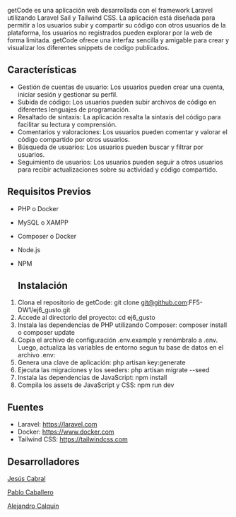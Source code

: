 
getCode es una aplicación web desarrollada con el framework Laravel utilizando Laravel Sail y Tailwind CSS. La aplicación está diseñada para permitir a los usuarios subir y compartir su código con otros usuarios de la plataforma, los usuarios no registrados pueden explorar por la web de forma limitada. getCode ofrece una interfaz sencilla y amigable para crear y visualizar los diferentes snippets de codigo publicados.

## Características
* Gestión de cuentas de usuario: Los usuarios pueden crear una cuenta, iniciar sesión y gestionar su perfil.
* Subida de código: Los usuarios pueden subir archivos de código en diferentes lenguajes de programación.
* Resaltado de sintaxis: La aplicación resalta la sintaxis del código para facilitar su lectura y comprensión.
* Comentarios y valoraciones: Los usuarios pueden comentar y valorar el código compartido por otros usuarios.
* Búsqueda de usuarios: Los usuarios pueden buscar y filtrar por usuarios.
* Seguimiento de usuarios: Los usuarios pueden seguir a otros usuarios para recibir actualizaciones sobre su actividad y código compartido.

## Requisitos Previos
* PHP o Docker
* MySQL o XAMPP
* Composer o Docker
* Node.js
* NPM

  ## Instalación
1. Clona el repositorio de getCode:
git clone git@github.com:FF5-DW1/ej6_gusto.git
2. Accede al directorio del proyecto:
cd ej6_gusto
3. Instala las dependencias de PHP utilizando Composer:
composer install o composer update
4. Copia el archivo de configuración .env.example y renómbralo a .env. Luego, actualiza las variables de entorno segun tu base de datos en el archivo .env:
5. Genera una clave de aplicación:
php artisan key:generate
6. Ejecuta las migraciones y los seeders:
php artisan migrate --seed
7. Instala las dependencias de JavaScript:
npm install
8. Compila los assets de JavaScript y CSS:
npm run dev

## Fuentes
* Laravel: https://laravel.com
* Docker: https://www.docker.com
* Tailwind CSS: https://tailwindcss.com

## Desarrolladores
[Jesús Cabral](https://github.com/JesCab29)  

[Pablo Caballero](https://github.com/Khodac)  

[Alejandro Calquín](https://github.com/Bangarrett)
